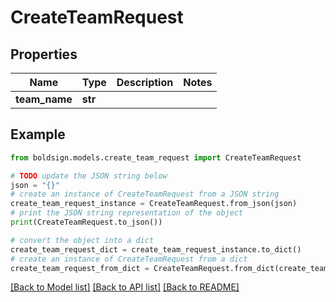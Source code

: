 # CreateTeamRequest


## Properties

Name | Type | Description | Notes
------------ | ------------- | ------------- | -------------
**team_name** | **str** |  | 

## Example

```python
from boldsign.models.create_team_request import CreateTeamRequest

# TODO update the JSON string below
json = "{}"
# create an instance of CreateTeamRequest from a JSON string
create_team_request_instance = CreateTeamRequest.from_json(json)
# print the JSON string representation of the object
print(CreateTeamRequest.to_json())

# convert the object into a dict
create_team_request_dict = create_team_request_instance.to_dict()
# create an instance of CreateTeamRequest from a dict
create_team_request_from_dict = CreateTeamRequest.from_dict(create_team_request_dict)
```
[[Back to Model list]](../README.md#documentation-for-models) [[Back to API list]](../README.md#documentation-for-api-endpoints) [[Back to README]](../README.md)


